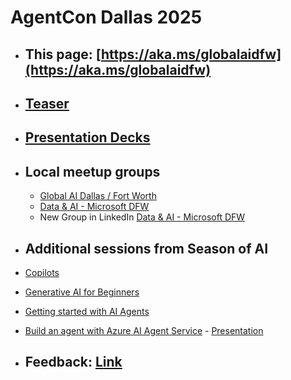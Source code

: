 # AgentCon Dallas 2025

- ## This page: [https://aka.ms/globalaidfw](https://aka.ms/globalaidfw)
- ## [Teaser](https://www.youtube.com/watch?v=4MUgq_rzjqo)
- ## [Presentation Decks](https://github.com/giorgiosaez/meetup-data-ai/tree/1fb3e099353fd55dddbfc35267749df3532302e2/20250627%20-%20AgentCon%20Dallas/Decks)
- ## Local meetup groups
  - [Global AI Dallas / Fort Worth](https://www.meetup.com/amrobotics/?eventOrigin=find_page)
  - [Data & AI - Microsoft DFW](https://www.meetup.com/data-ai-microsoft/)
  - New Group in LinkedIn [Data & AI - Microsoft DFW](https://www.linkedin.com/groups/14518026/)
  
- ## Additional sessions from Season of AI
-  [Copilots](https://github.com/microsoft/community-content/tree/main/SeasonOfAI-S2-Copilots)
-  [Generative AI for Beginners](https://aka.ms/genai-beginners)
- [Getting started with AI Agents](https://github.com/microsoft/aitour-copilot-studio-agents-and-experiences)
- [Build an agent with Azure AI Agent Service](https://workshop-ai-agents.globalaibootcamp.com/)  - [Presentation](https://github.com/giorgiosaez/meetup-data-ai/blob/main/20250318%20Global%20AI%20Boot%20camp/globalaibootcamp-ai-agents%20Markup.pdf)


- ## Feedback: [Link](https://forms.office.com/r/5xWV6H1D5J)
